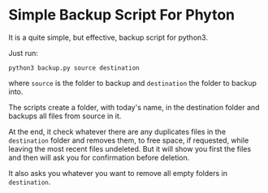 # Simple Backup Script For Phyton

It is a quite simple, but effective, backup script for python3.

Just run:
```console
python3 backup.py source destination
```
where `source` is the folder to backup and `destination` the folder to backup into.

The scripts create a folder, with today's name, in the destination folder and backups all files from source in it. 

At the end, it check whatever there are any duplicates files in the `destination` folder and removes them, to free space, if requested, while leaving the most recent files undeleted. But it will show you first the files and then will ask you for confirmation before deletion. 

It also asks you whatever you want to remove all empty folders in `destination`.
